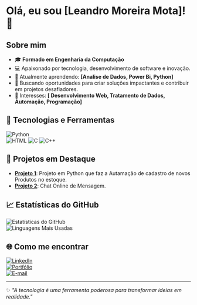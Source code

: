 # Olá, eu sou [Leandro Moreira Mota]! 👋  

## Sobre mim  
- 🎓 **Formado em Engenharia da Computação**  
- 💻 Apaixonado por tecnologia, desenvolvimento de software e inovação.  
- 🌱 Atualmente aprendendo: **[Analise de Dados, Power Bi, Python]** 
- 🚀 Buscando oportunidades para criar soluções impactantes e contribuir em projetos desafiadores.  
- 🎯 Interesses: **[ Desenvolvimento Web, Tratamento de Dados, Automação, Programação]**  

## 🌟 Tecnologias e Ferramentas  
![Python](https://img.shields.io/badge/-Python-3776AB?style=flat&logo=python&logoColor=white)  
![HTML](https://img.shields.io/badge/-HTML-E34F26?style=flat-square&logo=html5&logoColor=white)
![C](https://img.shields.io/badge/-C-A8B9CC?style=flat-square&logo=c&logoColor=white)
![C++](https://img.shields.io/badge/-C++-00599C?style=flat-square&logo=cplusplus&logoColor=white)


## 🚀 Projetos em Destaque  
- [**Projeto 1**](https://github.com/leandro-mt/Automa-o-python.git): Projeto em Python que faz a Autamação de cadastro de novos Produtos no estoque.  
- [**Projeto 2**](https://github.com/leandro-mt/chatpythom.git): Chat Online de Mensagem.  

## 📈 Estatísticas do GitHub  
![Estatísticas do GitHub](https://github-readme-stats.vercel.app/api?username=seu-usuario&show_icons=true&theme=radical)  
![Linguagens Mais Usadas](https://github-readme-stats.vercel.app/api/top-langs/?username=seu-usuario&layout=compact&theme=radical)  

## 🌐 Como me encontrar  
[![LinkedIn](https://img.shields.io/badge/-LinkedIn-0A66C2?style=flat&logo=linkedin&logoColor=white)](https://www.linkedin.com/in/leandro-moreira-mota-847b54280/)  
[![Portfólio](https://img.shields.io/badge/-Portfólio-000?style=flat&logo=web&logoColor=white)](https://leandro-mt.github.io/portfoli/)  
[![E-mail](https://img.shields.io/badge/-Email-EA4335?style=flat&logo=gmail&logoColor=white)](mailto:lm.mota100@gmail.com)  

---

✨ _"A tecnologia é uma ferramenta poderosa para transformar ideias em realidade."_  
